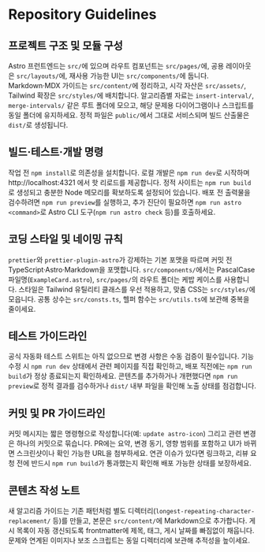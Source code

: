 # Repository Guidelines

## 프로젝트 구조 및 모듈 구성
Astro 프런트엔드는 `src/`에 있으며 라우트 컴포넌트는 `src/pages/`에, 공용 레이아웃은 `src/layouts/`에, 재사용 가능한 UI는 `src/components/`에 둡니다. Markdown·MDX 가이드는 `src/content/`에 정리하고, 시각 자산은 `src/assets/`, Tailwind 확장은 `src/styles/`에 배치합니다. 알고리즘별 자료는 `insert-interval/`, `merge-intervals/` 같은 루트 폴더에 모으고, 해당 문제용 다이어그램이나 스크립트를 동일 폴더에 유지하세요. 정적 파일은 `public/`에서 그대로 서비스되며 빌드 산출물은 `dist/`로 생성됩니다.

## 빌드·테스트·개발 명령
작업 전 `npm install`로 의존성을 설치합니다. 로컬 개발은 `npm run dev`로 시작하며 http://localhost:4321 에서 핫 리로드를 제공합니다. 정적 사이트는 `npm run build`로 생성되고 충분한 Node 메모리를 확보하도록 설정되어 있습니다. 배포 전 출력물을 검수하려면 `npm run preview`를 실행하고, 추가 진단이 필요하면 `npm run astro <command>`로 Astro CLI 도구(`npm run astro check` 등)를 호출하세요.

## 코딩 스타일 및 네이밍 규칙
`prettier`와 `prettier-plugin-astro`가 강제하는 기본 포맷을 따르며 커밋 전 TypeScript·Astro·Markdown을 포맷합니다. `src/components/`에서는 PascalCase 파일명(`ExampleCard.astro`), `src/pages/`의 라우트 폴더는 케밥 케이스를 사용합니다. 스타일은 Tailwind 유틸리티 클래스를 우선 적용하고, 맞춤 CSS는 `src/styles/`에 모읍니다. 공통 상수는 `src/consts.ts`, 헬퍼 함수는 `src/utils.ts`에 보관해 중복을 줄이세요.

## 테스트 가이드라인
공식 자동화 테스트 스위트는 아직 없으므로 변경 사항은 수동 검증이 필수입니다. 기능 수정 시 `npm run dev` 상태에서 관련 페이지를 직접 확인하고, 배포 직전에는 `npm run build`가 정상 종료되는지 확인하세요. 콘텐츠를 추가하거나 개편했다면 `npm run preview`로 정적 결과를 검수하거나 `dist/` 내부 파일을 확인해 노출 상태를 점검합니다.

## 커밋 및 PR 가이드라인
커밋 메시지는 짧은 명령형으로 작성합니다(예: `update astro-icon`) 그리고 관련 변경은 하나의 커밋으로 묶습니다. PR에는 요약, 변경 동기, 영향 범위를 포함하고 UI가 바뀌면 스크린샷이나 확인 가능한 URL을 첨부하세요. 연관 이슈가 있다면 링크하고, 리뷰 요청 전에 반드시 `npm run build`가 통과했는지 확인해 배포 가능한 상태를 보장하세요.

## 콘텐츠 작성 노트
새 알고리즘 가이드는 기존 패턴처럼 별도 디렉터리(`longest-repeating-character-replacement/` 등)를 만들고, 본문은 `src/content/`에 Markdown으로 추가합니다. 게시 목록이 자동 갱신되도록 frontmatter에 제목, 태그, 게시 날짜를 빠짐없이 채웁니다. 문제와 연계된 이미지나 보조 스크립트는 동일 디렉터리에 보관해 추적성을 높이세요.
